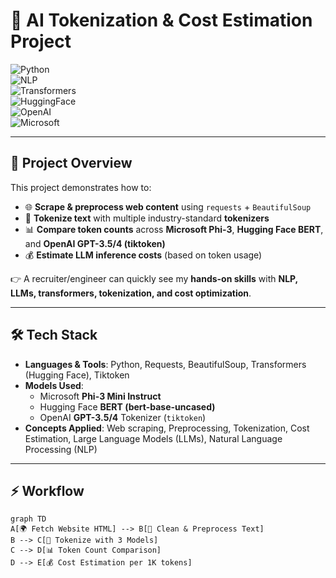 # 🚀 AI Tokenization & Cost Estimation Project  

![Python](https://img.shields.io/badge/Python-3.10+-blue.svg)  
![NLP](https://img.shields.io/badge/Domain-NLP-orange.svg)  
![Transformers](https://img.shields.io/badge/Library-Transformers-green.svg)  
![HuggingFace](https://img.shields.io/badge/HuggingFace-BERT-yellow.svg)  
![OpenAI](https://img.shields.io/badge/OpenAI-GPT--3.5/4-ff69b4.svg)  
![Microsoft](https://img.shields.io/badge/Microsoft-Phi--3-red.svg)  

---

## 🎯 Project Overview  

This project demonstrates how to:  
- 🌐 **Scrape & preprocess web content** using `requests` + `BeautifulSoup`  
- 🔡 **Tokenize text** with multiple industry-standard **tokenizers**  
- 📊 **Compare token counts** across **Microsoft Phi-3**, **Hugging Face BERT**, and **OpenAI GPT-3.5/4 (tiktoken)**  
- 💰 **Estimate LLM inference costs** (based on token usage)  

👉 A recruiter/engineer can quickly see my **hands-on skills** with **NLP, LLMs, transformers, tokenization, and cost optimization**.  

---

## 🛠️ Tech Stack  

- **Languages & Tools**: Python, Requests, BeautifulSoup, Transformers (Hugging Face), Tiktoken  
- **Models Used**:  
  - Microsoft **Phi-3 Mini Instruct**  
  - Hugging Face **BERT (bert-base-uncased)**  
  - OpenAI **GPT-3.5/4** Tokenizer (`tiktoken`)  
- **Concepts Applied**: Web scraping, Preprocessing, Tokenization, Cost Estimation, Large Language Models (LLMs), Natural Language Processing (NLP)  

---

## ⚡ Workflow  

```mermaid
graph TD
A[🌍 Fetch Website HTML] --> B[🧹 Clean & Preprocess Text]
B --> C[🔡 Tokenize with 3 Models]
C --> D[📊 Token Count Comparison]
D --> E[💰 Cost Estimation per 1K tokens]
